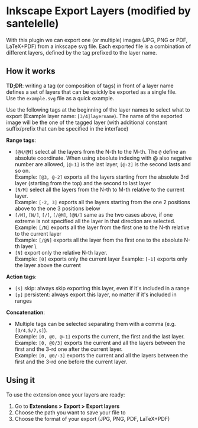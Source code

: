 # Inkscape Export Layers (modified by santelelle)
With this plugin we can export one (or multiple) images (JPG, PNG or PDF, LaTeX+PDF) from a inkscape svg file. 
Each exported file is a combination of different layers, defined by the tag prefixed to the layer name.

## How it works
**TD;DR**: writing a tag (or composition of tags) in front of a layer name defines a set of layers that can be quickly be exported as a single file. \
Use the `example.svg` file as a quick example.

Use the following tags at the beginning of the layer names to select what to export (Example layer name: `[3/4]layername`). 
The name of the exported image will be the one of the tagged layer (with additional constant suffix/prefix that can be specified in the interface)

**Range tags**:
- `[@N/@M]` select all the layers from the N-th to the M-th. The `@` define an absolute coordinate.
  When using absolute indexing with @ also negative number are allowed, `[@-1]` is the last layer, `[@-2]` is the second lasts and so on. \
  Example: `[@3, @-2]` exports all the layers starting from the absolute 3rd layer (starting from the top) and the second to last layer
- `[N/M]` select all the layers from the N-th to M-th relative to the current layer. \
  Example: `[-2, 3]` exports all the layers starting from the one 2 positions above to the one 3 positions below
- `[/M]`, `[N/]`, `[/]`, `[/@M]`, `[@N/]` same as the two cases above, if one extreme is not specified all the layer in that direction are selected. \
  Example: `[/N]` exports all the layer from the first one to the N-th relative to the current layer \
  Example: `[/@N]` exports all the layer from the first one to the absolute N-th layer \ 
- `[N]` export only the relative N-th layer. \
  Example: `[0]` exports only the current layer
  Example: `[-1]` exports only the layer above the current

**Action tags**:
- `[s]` skip: always skip exporting this layer, even if it's included in a range
- `[p]` persistent: always export this layer, no matter if it's included in ranges

**Concatenation**:
- Multiple tags can be selected separating them with a comma (e.g. `[3/4,5/7,s]`). \
  Example: `[0, @0, @-1]` exports the current, the first and the last layer. \
  Example: `[0, @0/3]` exports the current and all the layers between the first and the 3-rd one after the current layer. \
  Example: `[0, @0/-3]` exports the current and all the layers between the first and the 3-rd one before the current layer.

## Using it
To use the extension once your layers are ready:

1. Go to **Extensions > Export > Export layers**
2. Choose the path you want to save your file to
3. Choose the format of your export (JPG, PNG, PDF, LaTeX+PDF)
